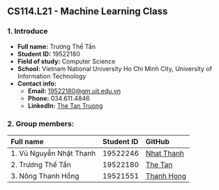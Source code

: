 ## CS114.L21 - Machine Learning Class
### 1. Introduce  
 * **Full name:** Trương Thế Tấn   
 * **Student ID:** 19522180  
 * **Field of study:** Computer Science  
 * **School:** Vietnam National University Ho Chi Minh City, University of Information Technology  
 * **Contact info:**
   * **Email:** 19522180@gm.uit.edu.vn
   * **Phone:** 034.611.4846
   * **LinkedIn:** [The Tan Truong](linkedin.com/in/thetan24)
  
### 2. Group members:

| Full name                       | Student ID    |GitHub                                                   |
| :------------------------------ |:--------------|:--------------------------------------------------------|
| 1. Vũ Nguyễn Nhật Thanh         | 19522246      | [Nhat Thanh](https://github.com/Nhat-Thanh/CS114.L21)   |
| 2. Trương Thế Tấn               | 19522180      | [The Tan](https://github.com/TanTruong24/CS114.L21)     |
| 3. Nông Thanh Hồng              | 19521551      | [Thanh Hong](https://github.com/nongthanhong/CS114.L21) | 



